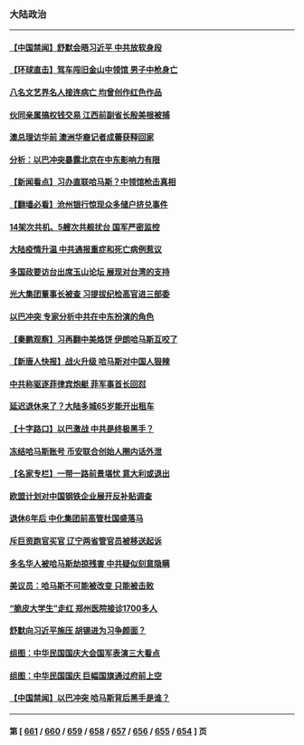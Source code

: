 ### 大陆政治
---
#### [【中国禁闻】舒默会晤习近平 中共放软身段](../../pages/ncid277/n14092250.md) 
#### [【环球直击】驾车闯旧金山中领馆 男子中枪身亡](../../pages/ncid277/n14092383.md) 
#### [八名文艺界名人接连病亡 均曾创作红色作品](../../pages/ncid277/n14092733.md) 
#### [伙同亲属搞权钱交易 江西前副省长殷美根被捕](../../pages/ncid277/n14092779.md) 
#### [澳总理访华前 澳洲华裔记者成蕾获释回家](../../pages/ncid277/n14092731.md) 
#### [分析：以巴冲突暴露北京在中东影响力有限](../../pages/ncid277/n14092656.md) 
#### [【新闻看点】习办直联哈马斯？中领馆枪击真相](../../pages/ncid277/n14092529.md) 
#### [【翻墙必看】沧州银行惊现众多储户挤兑事件](../../pages/ncid277/n14092706.md) 
#### [14架次共机、5艘次共舰扰台 国军严密监控](../../pages/ncid277/n14092638.md) 
#### [大陆疫情升温 中共通报重症和死亡病例惹议](../../pages/ncid277/n14092639.md) 
#### [多国政要访台出席玉山论坛 展现对台湾的支持](../../pages/ncid277/n14092603.md) 
#### [光大集团董事长被查 习提拔纪检高官进三部委](../../pages/ncid277/n14092463.md) 
#### [以巴冲突 专家分析中共在中东扮演的角色](../../pages/ncid277/n14090037.md) 
#### [【秦鹏观察】习再翻中美烙饼 伊朗哈马斯互咬了](../../pages/ncid277/n14092462.md) 
#### [【新唐人快报】战火升级 哈马斯对中国人狠辣](../../pages/ncid277/n14092436.md) 
#### [中共称驱逐菲律宾炮艇 菲军事首长回怼](../../pages/ncid277/n14092379.md) 
#### [延迟退休来了？大陆多城65岁能开出租车](../../pages/ncid277/n14092438.md) 
#### [【十字路口】以巴激战 中共是终极黑手？](../../pages/ncid277/n14092269.md) 
#### [冻结哈马斯账号 币安联合创始人圈内话外泄](../../pages/ncid277/n14092371.md) 
#### [【名家专栏】一带一路前景堪忧 意大利或退出](../../pages/ncid277/n14091445.md) 
#### [欧盟计划对中国钢铁企业展开反补贴调查](../../pages/ncid277/n14092327.md) 
#### [退休6年后 中化集团前高管杜国盛落马](../../pages/ncid277/n14092171.md) 
#### [斥巨资跑官买官 辽宁两省管官员被移送起诉](../../pages/ncid277/n14092180.md) 
#### [多名华人被哈马斯劫掠残害 中共疑似刻意隐瞒](../../pages/ncid277/n14092189.md) 
#### [美议员：哈马斯不可能被改变 只能被击败](../../pages/ncid277/n14092173.md) 
#### [“脆皮大学生”走红 郑州医院接诊1700多人](../../pages/ncid277/n14092129.md) 
#### [舒默向习近平施压 胡锡进为习争颜面？](../../pages/ncid277/n14092079.md) 
#### [组图：中华民国国庆大会国军表演三大看点](../../pages/ncid277/n14092057.md) 
#### [组图：中华民国国庆 巨幅国旗通过府前上空](../../pages/ncid277/n14092022.md) 
#### [【中国禁闻】以巴冲突 哈马斯背后黑手是谁？](../../pages/ncid277/n14091574.md) 

---
#### 第 [ [661](./661.md) / [660](./660.md) / [659](./659.md) / [658](./658.md) / [657](./657.md) / [656](./656.md) / [655](./655.md) / [654](./654.md) ] 页
